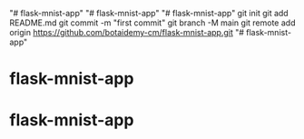 "# flask-mnist-app" 
"# flask-mnist-app" 
"# flask-mnist-app"    git init    git add README.md      git commit -m "first commit"   git branch -M main   git remote add origin https://github.com/botaidemy-cm/flask-mnist-app.git
"# flask-mnist-app" 
# flask-mnist-app
# flask-mnist-app
